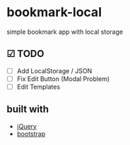 # bookmark-local
simple bookmark app with local storage

## ☑ TODO

- [ ] Add LocalStorage / JSON
- [ ] Fix Edit Button (Modal Problem)
- [ ] Edit Templates

## built with
* [jQuery](https://jquery.com/)
* [bootstrap](http://getbootstrap.com/)
